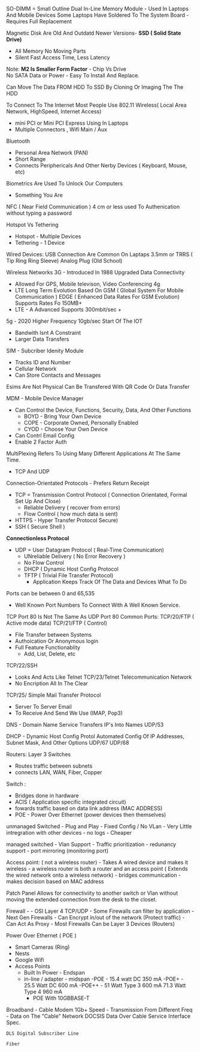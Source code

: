 SO-DIMM = Small Outline Dual In-Line Memory Module - Used In Laptops And Mobile Devices
Some Laptops Have Soldered To The System Board - Requires Full Replacement 

Magnetic Disk Are Old And Outdatd
Newer Versions- 
**SSD ( Solid State Drive)**
- All Memory No Moving Parts
- Silent Fast Access Time, Less Latency

Note: **M2 Is Smaller Form Factor** - Chip Vs Drive  
No SATA Data or Power - Easy To Install And Replace.

Can Move The Data FROM HDD To SSD By Cloning Or Imaging The The HDD

To Connect To The Internet Most People Use 802.11 Wireless( Local Area Network, HighSpeed, Internet Access)
- mini PCI or Mini PCI Express Using In Laptops
- Multiple Connectors , Wifi Main / Aux 

Bluetooth 
- Personal Area Network (PAN)
- Short Range
- Connects Periphericals And Other Nerby Devices ( Keyboard, Mouse, etc) 

Biometrics Are Used To Unlock Our Computers 
- Something You Are

NFC ( Near Field Communication )
4 cm or less
used To Authenication without typing a password

Hotspot Vs Tethering 
- Hotspot - Multiple Devices
- Tethering - 1 Device 

Wired Devices: 
USB Connection Are Common On Laptaps
3.5mm or TRRS ( Tip Ring Ring Sleeve) Analog Plug (Old School)

Wireless Networks 
3G - Introduced In 1988
Upgraded Data Connectivity 
- Allowed For GPS, Mobile televison, Video Conferencing 
4g
- LTE Long Term Evolution
Based On GSM ( Global System For Mobile Communication )
EDGE ( Enhanced Data Rates For GSM Evolution)
Supports Rates Fo 150MB+
- LTE - A Advanced 
Supports 300mbit/sec +

5g - 2020 
Higher Frequency 
10gb/sec 
Start Of The IOT 
- Bandwith Isnt A Constraint
- Larger Data Transfers

SIM - Subcriber Idenity Module  
- Tracks ID and Number
- Cellular Network
- Can Store Contacts and Messages

Esims Are Not Physical Can Be Transfered With QR Code Or Data Transfer

MDM - Mobile Device Manager
- Can Control the Device, Functions, Security, Data, And Other Functions
   - BOYD - Bring Your Own Device
   - COPE - Corporate Owned, Personally Enabled
   - CYOD - Choose Your Own Device
- Can Contrl Email Config
- Enable 2 Factor Auth

MultiPlexing Refers To Using Many Different Applications At The Same Time. 
- TCP And UDP

Connection-Orientated Protocols - Prefers Return Receipt 
- TCP = Transmission Control Protocol ( Connection Orientated, Formal Set Up And Close)
   - Reliable Delivery ( recover from errors)
   - Flow Control ( how much data is sent)
- HTTPS - Hyper Transfer Protocol Secure) 
- SSH ( Secure Shell ) 

**Connectionless Protocol**
   
- UDP  = User Datagram Protocol ( Real-Time Communication) 
   - UNreliable Delivery ( No Error Recovery )
   - No Flow Control
  - DHCP ( Dynamic Host Config Protocol 
  - TFTP ( Trivial File Transfer Protocol)
     - Application Keeps Track Of The Data and Devices What To Do 

Ports can be between 0 and 65,535
- Well Known Port Numbers To Connect With A Well Known Service.

TCP Port 80 Is Not The Same As UDP Port 80
Common Ports:
TCP/20/FTP ( Active mode data) 
TCP/21/FTP ( Control) 
- File Transfer between Systems
- Authoication Or Anonymous login
- Full Feature Functionablity
   - Add, List, Delete, etc

TCP/22/SSH 
  - Looks And Acts Like Telnet
TCP/23/Telnet  Telecommunication Network
  - No Encription All In The Clear

TCP/25/ Simple Mail Transfer Protocol 
  - Server To Server Email
  - To Receive And Send We Use (IMAP, Pop3)

DNS - Domain Name Service 
Transfers IP's Into Names 
  UDP/53 

DHCP  - Dynamic Host Config Protol 
Automated Config Of IP Addresses, Subnet Mask, And Other Options 
UDP/67 UDP/68
  
 
Routers: Layer 3 Switches
 - Routes traffic between subnets
 - connects LAN, WAN, Fiber, Copper

Switch : 
   - Bridges done in hardware
   - ACIS ( Application specific integrated circuit)
   - fowards traffic based on data link address (MAC ADDRESS)
   - POE - Power Over Ethernet (power devices then themselves)

   unmanaged Switched
      - Plug and Play
      - Fixed Config  / No VLan
      - Very Little intregration with other devices
      - no logs
      - Cheaper
   
   managed switched
      - Vlan Support
      - Traffic prioritization 
      - redunancy support
      - port mirroring (monitoring port)

   Access point: ( not a wireless router)
    - Takes A wired device and makes it wireless
    - a wireless router is both a router and an access point ( Extends the wired network onto a wireless network) 
    - bridges communication - makes decision based on MAC address
    
   Patch Panel Allows for connectiviity to another switch or Vlan without moving the extended connection from the desk to the closet.

   Firewall - 
    - OSI Layer 4 TCP/UDP 
    - Some Firewalls can filter by application - Next Gen Firewalls
    - Can Encrypt in/out of the network (Protect traffic)
    - Can Act As Proxy 
    - Most Firewalls Can be Layer 3 Devices (Routers)

Power Over Ethernet ( POE )
   - Smart Cameras (Ring)
   - Nests
   - Google Wifi
   - Access Points
        - Built In Power - Endspan
        - in-line / adapter - midspan
    -POE - 15.4 watt DC 350 mA
    -POE+ - 25.5 Watt DC 600 mA 
    -POE++ - 51 Watt Type 3 600 mA
             71.3 Watt Type 4 960 mA
          - POE With 10GBBASE-T
         
   Broadband - Cable Modem 1Gb+ Speed
    - Transmission From Different Freq 
    - Data on The "Cable" Network DOCSIS Data Over Cable Service Interface Spec.

    DLS Digital Subscriber Line 

    Fiber 
    
